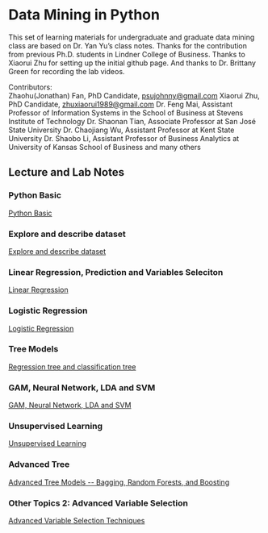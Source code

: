 
# Data Mining in Python

This set of learning materials for undergraduate and graduate data mining class are based on Dr. Yan Yu’s class notes. Thanks for the contribution from previous Ph.D. students in Lindner College of Business. Thanks to Xiaorui Zhu for setting up the initial github page. And thanks to Dr. Brittany Green for recording the lab videos.

Contributors:  
Zhaohu(Jonathan) Fan, PhD Candidate, psujohnny@gmail.com
Xiaorui Zhu, PhD Candidate, zhuxiaorui1989@gmail.com
Dr. Feng Mai, Assistant Professor of Information Systems in the School of Business at Stevens Institute of Technology
Dr. Shaonan Tian, Associate Professor at San José State University 
Dr. Chaojiang Wu, Assistant Professor at Kent State University
Dr. Shaobo Li, Assistant Professor of Business Analytics at University of Kansas School of Business
and many others

## Lecture and Lab Notes

### Python Basic

[Python Basic](1_A_Introduction_to_Data_Mining)

### Explore and describe dataset

[Explore and describe dataset](lecture/2_ExploratoryAnalyses.html)

### Linear Regression, Prediction and Variables Seleciton

[Linear Regression](lecture/3_LinearReg.html)

### Logistic Regression

[Logistic Regression](lecture/4_LogisticReg.html)

### Tree Models

[Regression tree and classification tree](lecture/5_Tree.html)

### GAM, Neural Network, LDA and SVM

[GAM, Neural Network, LDA and SVM](lecture/6_SupervisedLearning.html)

### Unsupervised Learning

[Unsupervised Learning](lecture/7_UnsupervisedLearning.html)

### Advanced Tree 

[Advanced Tree Models -- Bagging, Random Forests, and Boosting](lecture/AdvTree.html)

### Other Topics 2: Advanced Variable Selection

[Advanced Variable Selection Techniques](lecture/VS.html)
